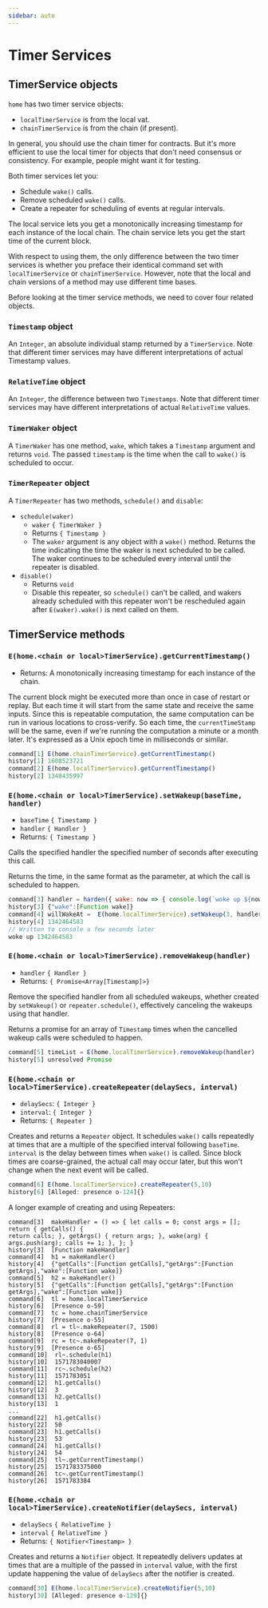 ```yaml
---
sidebar: auto 
---
```

# Timer Services 
    
## TimerService objects

`home` has two timer service objects: 
- `localTimerService` is from the local vat.
- `chainTimerService` is from the chain (if present). 

In general, you should use the chain timer for contracts. But it's more efficient to 
use the local timer for objects that don't need consensus or consistency. 
For example, people might want it for testing. 

Both timer services let you:
- Schedule `wake()` calls.
- Remove scheduled `wake()` calls.
- Create a repeater for scheduling of events at regular intervals. 

The local service lets you get a monotonically increasing timestamp for each instance 
of the local chain. The chain service lets you get the start time of the current block.

With respect to using them, the only difference between the two timer
services is whether you preface their identical command set with
`localTimerService` or `chainTimerService`. However, note that
the local and chain versions of a method may use different time bases.

Before looking at the timer service methods, we need to cover four related objects.

### `Timestamp` object

An `Integer`, an absolute individual stamp returned by a `TimerService`.  Note that different
timer services may have different interpretations of actual Timestamp values.

### `RelativeTime` object

An `Integer`, the difference between two `Timestamps`.  Note that
different timer services may have different interpretations of actual `RelativeTime` values.

### `TimerWaker` object

A `TimerWaker` has one method, `wake`, which takes a `Timestamp` argument and returns `void`. 
The passed `timestamp` is the time when the call to `wake()` is scheduled to occur.

### `TimerRepeater` object

A `TimerRepeater` has two methods, `schedule()` and `disable`:
- `schedule(waker)`
  - `waker` `{ TimerWaker }`
  - Returns `{ Timestamp }`  
  - The `waker` argument is any object with a `wake()` method. Returns the 
    time indicating the time the waker is next scheduled to be called.  The waker continues
    to be scheduled every interval until the repeater is disabled.
- `disable()`
  - Returns `void`
  - Disable this repeater, so `schedule()` can't be called, and wakers already 
    scheduled with this repeater won't be rescheduled again 
    after `E(waker).wake()` is next called on them.
    
## TimerService methods

### `E(home.<chain or local>TimerService).getCurrentTimestamp()`
- Returns: A monotonically increasing timestamp for each instance of the chain.

The current block might be executed more than once in case of restart or replay.
But each time it will start from the same state and receive the same inputs. 
Since this is repeatable computation, the same computation can be run in various
locations to cross-verify. So each time, the `currentTimeStamp` will be the same, 
even if we're running the computation a minute or a month later. It's expressed 
as a Unix epoch time in milliseconds or similar.
```js
command[1] E(home.chainTimerService).getCurrentTimestamp()
history[1] 1608523721
command[2] E(home.localTimerService).getCurrentTimestamp()
history[2] 1340435997
```

### `E(home.<chain or local>TimerService).setWakeup(baseTime, handler)`
- `baseTime` `{ Timestamp }` 
- `handler` `{ Handler }`
- Returns: `{ Timestamp }` 

Calls the specified handler the specified number of seconds after executing this call.

Returns the time, in the same format as the parameter,
at which the call is scheduled to happen. 

```js
command[3] handler = harden({ wake: now => { console.log(`woke up ${now}`); }})
history[3] {"wake":[Function wake]}
command[4] willWakeAt =  E(home.localTimerService).setWakeup(3, handler)
history[4] 1342464583
// Written to console a few seconds later
woke up 1342464583
```

### `E(home.<chain or local>TimerService).removeWakeup(handler)`
- `handler` `{ Handler }`
- Returns: `{ Promise<Array[Timestamp]>}`

Remove the specified handler from all scheduled wakeups, whether
created by `setWakeup()` or `repeater.schedule()`, effectively
canceling the wakeups using that handler.

Returns a promise for an array of `Timestamp` times when the cancelled wakeup calls were scheduled to happen.

```js
command[5] timeList = E(home.localTimerService).removeWakeup(handler)
history[5] unresolved Promise
```
  
### `E(home.<chain or local>TimerService).createRepeater(delaySecs, interval)`
- `delaySecs`: `{ Integer }`
- `interval`: `{ Integer }`
- Returns: `{ Repeater }` 

Creates and returns a `Repeater` object. It schedules `wake()` calls repeatedly at 
times that are a multiple of the specified interval following `baseTime`. `interval`
is the delay between times when `wake()` is called. Since block times are coarse-grained,
the actual call may occur later, but this won't change when the
next event will be called. 
```js
command[6] E(home.localTimerService).createRepeater(5,10)
history[6] [Alleged: presence o-124]{}
```

A longer example of creating and using Repeaters:

```
command[3]  makeHandler = () => { let calls = 0; const args = []; return { getCalls() {
return calls; }, getArgs() { return args; }, wake(arg) { args.push(arg); calls += 1; }, }; }
history[3]  [Function makeHandler]
command[4]  h1 = makeHandler()
history[4]  {"getCalls":[Function getCalls],"getArgs":[Function getArgs],"wake":[Function wake]}
command[5]  h2 = makeHandler()
history[5]  {"getCalls":[Function getCalls],"getArgs":[Function getArgs],"wake":[Function wake]}
command[6]  tl = home.localTimerService
history[6]  [Presence o-59]  
command[7]  tc = home.chainTimerService
history[7]  [Presence o-55]  
command[8]  rl = tl~.makeRepeater(7, 1500)
history[8]  [Presence o-64]  
command[9]  rc = tc~.makeRepeater(7, 1)
history[9]  [Presence o-65]  
command[10]  rl~.schedule(h1)
history[10]  1571783040007
command[11]  rc~.schedule(h2)
history[11]  1571783051
command[12]  h1.getCalls()
history[12]  3
command[13]  h2.getCalls()
history[13]  1
...
command[22]  h1.getCalls()
history[22]  50
command[23]  h1.getCalls()
history[23]  53
command[24]  h1.getCalls()
history[24]  54
command[25]  tl~.getCurrentTimestamp()
history[25]  1571783375000
command[26]  tc~.getCurrentTimestamp()
history[26]  1571783384
```

### `E(home.<chain or local>TimerService).createNotifier(delaySecs, interval)`
- `delaySecs` `{ RelativeTime }`
- `interval` `{ RelativeTime }`
- Returns: `{ Notifier<Timestamp> }`

Creates and returns a `Notifier` object. It repeatedly delivers updates at times
that are a multiple of the passed in `interval` value, with the first update happening
the value of `delaySecs` after the notifier is created.

```js
command[30] E(home.localTimerService).createNotifier(5,10)
history[30] [Alleged: presence o-129]{}
